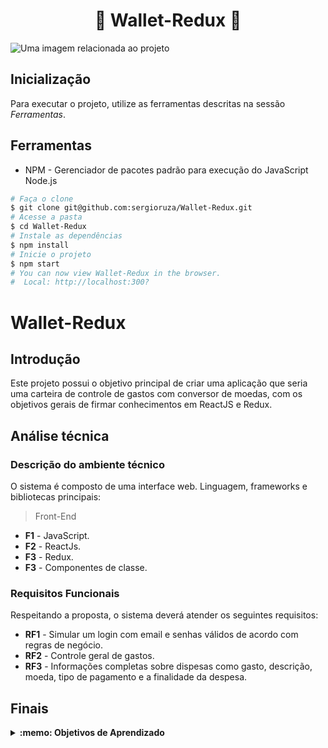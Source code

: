 # <h1 align="center">💸 Wallet-Redux 💸</h1>
<fig>
<img src="https://images.pexels.com/photos/5717764/pexels-photo-5717764.jpeg?auto=compress&cs=tinysrgb&w=1260&h=750&dpr=1" alt="Uma imagem relacionada ao projeto">
</fig>

## Inicialização
Para executar o projeto, utilize as ferramentas descritas na sessão *Ferramentas*.

## Ferramentas
* NPM - Gerenciador de pacotes padrão para execução do JavaScript Node.js
```bash
# Faça o clone
$ git clone git@github.com:sergioruza/Wallet-Redux.git
# Acesse a pasta
$ cd Wallet-Redux
# Instale as dependências
$ npm install
# Inicie o projeto
$ npm start
# You can now view Wallet-Redux in the browser.
#  Local: http://localhost:300?
```

#  Wallet-Redux

## Introdução

Este projeto possui o objetivo principal de criar uma aplicação que seria uma carteira de controle de gastos com conversor de moedas,
com os objetivos gerais de firmar conhecimentos em ReactJS e Redux.

## Análise técnica

### Descrição do ambiente técnico

O sistema é composto de uma interface web. Linguagem, frameworks e bibliotecas principais:
> Front-End
* **F1** - JavaScript.
* **F2** - ReactJs.
* **F3** - Redux.
* **F3** - Componentes de classe.
### Requisitos Funcionais
Respeitando a proposta, o sistema deverá atender os seguintes requisitos:

* **RF1** - Simular um login com email e senhas válidos de acordo com regras de negócio.
* **RF2** - Controle geral de gastos.
* **RF3** - Informações completas sobre dispesas como gasto, descrição, moeda, tipo de pagamento e a finalidade da despesa.

## Finais
<details>
 <summary><strong>:memo: Objetivos de Aprendizado</strong></summary><br /> 

- Criar um store Redux em aplicações React;

- Criar reducers no Redux em aplicações React;

- Criar actions no Redux em aplicações React;

- Criar dispatchers no Redux em aplicações React;

- Conectar Redux aos componentes React;

- Criar actions assíncronas na sua aplicação React que faz uso de Redux;
</details>
